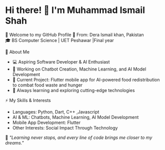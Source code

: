  # Hi there! 👋 I'm Muhammad Ismail Shah  

🚀 Welcome to my GitHub Profile
📍 From: Dera Ismail khan, Pakistan  
🎓 BS Computer Science | UET Peshawar |Final year  

🌟 About Me  
- 💻 Aspiring Software Developer & AI Enthusiast 
- 🤖 Working on Chatbot Creation, Machine Learning, and AI Model Development 
- 🔭 Current Project: Flutter mobile app for AI-powered food redistribution to combat food waste and hunger  
- 🌱 Always learning and exploring cutting-edge technologies  

⚡ My Skills & Interests  
- Languages: Python, Dart, C++ ,Javascript 
- AI & ML: Chatbots, Machine Learning, AI Model Development  
- Mobile App Development: Flutter  
- Other Interests: Social Impact Through Technology  


🌟 _"Learning never stops, and every line of code brings me closer to my dreams."_  
